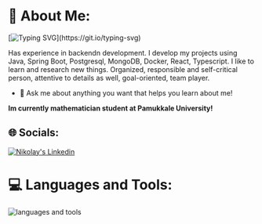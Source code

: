 # 💫 About Me:

[![Typing SVG](https://readme-typing-svg.herokuapp.com?color=%fff&size=22&vCenter=true&lines=Hello+There!+;I'm+Nikolay+Benlioglu...;)](https://git.io/typing-svg)

Has experience in backendn development. I develop my projects using Java, Spring Boot, Postgresql, MongoDB, Docker,  React, Typescript. I like to learn and research new things. Organized, responsible and self-critical person, attentive to details as well, goal-oriented, team player.

- 💬 Ask me about anything you want that helps you learn about me!

<strong> Im currently mathematician student at Pamukkale University! </strong>

## 🌐 Socials:

<a href="https://www.linkedin.com/in/nikolay-benlioglu/" target="_blank" rel="nofollow"><img alt="Nikolay's Linkedin" src="https://img.shields.io/badge/LinkedIn-0077B5?style=for-the-badge&logo=linkedin&logoColor=white" /></a>


# 💻 Languages and Tools:
<img src="https://skillicons.dev/icons?i=java,spring,postgresql,docker,react,typescript,redux" alt="languages and tools">


</div>


